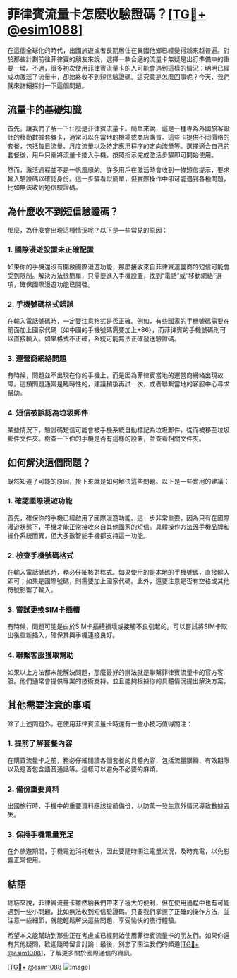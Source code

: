 # 菲律賓流量卡怎麽收驗證碼？[[TG💪+ @esim1088](https://t.me/s/esim1088)]

在這個全球化的時代，出國旅遊或者長期居住在異國他鄉已經變得越來越普遍。對於那些計劃前往菲律賓的朋友來說，選擇一款合適的流量卡無疑是出行準備中的重要一環。不過，很多初次使用菲律賓流量卡的人可能會遇到這樣的情況：明明已經成功激活了流量卡，卻始終收不到短信驗證碼。這究竟是怎麼回事呢？今天，我們就來詳細探討一下這個問題。

## 流量卡的基礎知識

首先，讓我們了解一下什麼是菲律賓流量卡。簡單來說，這是一種專為外國旅客設計的移動數據套餐卡，通常可以在當地的機場或商店購買。這些卡提供不同價格的套餐，包括每日流量、月度流量以及特定應用程序的定向流量等。選擇適合自己的套餐後，用戶只需將流量卡插入手機，按照指示完成激活步驟即可開始使用。

然而，激活過程並不是一帆風順的。許多用戶在激活時會收到一條短信提示，要求輸入驗證碼以確認身份。這一步驟看似簡單，但實際操作中卻可能遇到各種問題，比如無法收到短信驗證碼。

## 為什麼收不到短信驗證碼？

那麼，為什麼會出現這種情況呢？以下是一些常見的原因：

### 1. **國際漫遊設置未正確配置**

如果你的手機還沒有開啟國際漫遊功能，那麼接收來自菲律賓運營商的短信可能會受到限制。解決方法很簡單，只需要進入手機設置，找到“電話”或“移動網絡”選項，確保國際漫遊功能已開啓。

### 2. **手機號碼格式錯誤**

在輸入電話號碼時，一定要注意格式是否正確。例如，有些國家的手機號碼需要在前面加上國家代碼（如中國的手機號碼需要加上+86），而菲律賓的手機號碼則可以直接輸入。如果格式不正確，系統可能無法正確發送驗證碼。

### 3. **運營商網絡問題**

有時候，問題並不出現在你的手機上，而是因為菲律賓當地的運營商網絡出現故障。這類問題通常是臨時性的，建議稍後再試一次，或者聯繫當地的客服中心尋求幫助。

### 4. **短信被誤認為垃圾郵件**

某些情況下，驗證碼短信可能會被手機系統自動標記為垃圾郵件，從而被移至垃圾郵件文件夾。檢查一下你的手機是否有這樣的設置，並查看相關文件夾。

## 如何解決這個問題？

既然知道了可能的原因，接下來就是如何解決這些問題。以下是一些實用的建議：

### 1. **確認國際漫遊功能**

首先，確保你的手機已經啟用了國際漫遊功能。這一步非常重要，因為只有在國際漫遊狀態下，手機才能正常接收來自其他國家的短信。具體操作方法因手機品牌和操作系統而異，但大多數智能手機都支持這一功能。

### 2. **檢查手機號碼格式**

在輸入電話號碼時，務必仔細核對格式。如果使用的是本地的手機號碼，直接輸入即可；如果是國際號碼，則需要加上國家代碼。此外，還要注意是否有空格或其他符號影響了輸入。

### 3. **嘗試更換SIM卡插槽**

有時候，問題可能是由於SIM卡插槽損壞或接觸不良引起的。可以嘗試將SIM卡取出後重新插入，確保其與手機連接良好。

### 4. **聯繫客服獲取幫助**

如果以上方法都未能解決問題，那麼最好的辦法就是聯繫菲律賓流量卡的官方客服。他們通常會提供專業的技術支持，並且能夠根據你的具體情況提出解決方案。

## 其他需要注意的事項

除了上述問題外，在使用菲律賓流量卡時還有一些小技巧值得關注：

### 1. **提前了解套餐內容**

在購買流量卡之前，務必仔細閱讀各個套餐的具體內容，包括流量限額、有效期限以及是否包含語音通話等。這樣可以避免不必要的麻煩。

### 2. **備份重要資料**

出國旅行時，手機中的重要資料應該提前備份，以防萬一發生意外情況導致數據丟失。

### 3. **保持手機電量充足**

在外旅遊期間，手機電池消耗較快，因此要隨時關注電量狀況，及時充電，以免影響正常使用。

## 結語

總結來說，菲律賓流量卡雖然給我們帶來了極大的便利，但在使用過程中也有可能遇到一些小問題，比如無法收到短信驗證碼。只要我們掌握了正確的操作方法，並注意一些細節，就能輕鬆解決這些問題，享受愉快的旅行體驗。

希望本文能幫助到那些正在考慮或已經開始使用菲律賓流量卡的朋友們。如果你還有其他疑問，歡迎隨時留言討論！最後，別忘了關注我們的頻道[[TG💪+ @esim1088](https://t.me/s/esim1088)]，了解更多關於國際通信的資訊。

[[TG💪+ @esim1088](https://t.me/s/esim1088) ![Image](https://i.postimg.cc/4NQfJmqS/Snipaste-2025-05-13-00-14-12.png)]